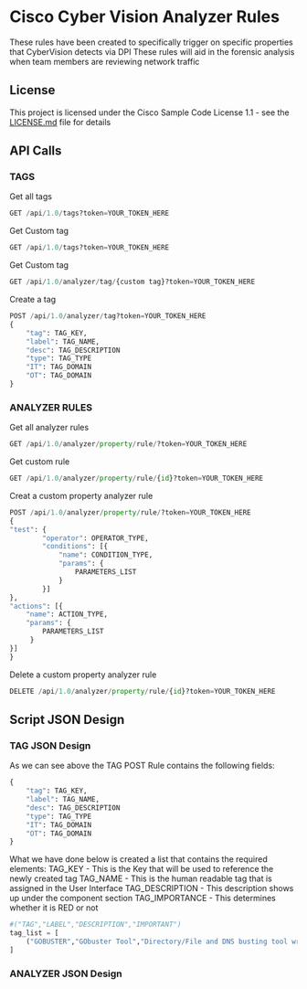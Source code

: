 # Cisco Cyber Vision Analyzer Rules

These rules have been created to specifically trigger on specific properties that CyberVision detects via DPI
These rules will aid in the forensic analysis when team members are reviewing network traffic

## License

This project is licensed under the Cisco Sample Code License 1.1 - see the [LICENSE.md](LICENSE.md) file for details

## API Calls

### TAGS

Get all tags
```python
GET /api/1.0/tags?token=YOUR_TOKEN_HERE
```
Get Custom tag
```python
GET /api/1.0/tags?token=YOUR_TOKEN_HERE
```
Get Custom tag
```python
GET /api/1.0/analyzer/tag/{custom tag}?token=YOUR_TOKEN_HERE
```
Create a tag
```python
POST /api/1.0/analyzer/tag?token=YOUR_TOKEN_HERE
{
    "tag": TAG_KEY,
    "label": TAG_NAME,
    "desc": TAG_DESCRIPTION
    "type": TAG_TYPE
    "IT": TAG_DOMAIN
    "OT": TAG_DOMAIN
}
```

### ANALYZER RULES

Get all analyzer rules
```python
GET /api/1.0/analyzer/property/rule/?token=YOUR_TOKEN_HERE
```

Get custom rule
```python
GET /api/1.0/analyzer/property/rule/{id}?token=YOUR_TOKEN_HERE
```

Creat a custom property analyzer rule
```python
POST /api/1.0/analyzer/property/rule/?token=YOUR_TOKEN_HERE
{
"test": {
        "operator": OPERATOR_TYPE,
        "conditions": [{
			"name": CONDITION_TYPE,
			"params": {
    			PARAMETERS_LIST
			}
		}]
},
"actions": [{
    "name": ACTION_TYPE,
    "params": {
  	 	PARAMETERS_LIST
  	 }
}]
}
```

Delete a custom property analyzer rule
```python
DELETE /api/1.0/analyzer/property/rule/{id}?token=YOUR_TOKEN_HERE
```

## Script JSON Design

### TAG JSON Design

As we can see above the TAG POST Rule contains the following fields:
```python
{
    "tag": TAG_KEY,
    "label": TAG_NAME,
    "desc": TAG_DESCRIPTION
    "type": TAG_TYPE
    "IT": TAG_DOMAIN
    "OT": TAG_DOMAIN
}
```
What we have done below is created a list that contains the required elements:
TAG_KEY - This is the Key that will be used to reference the newly created tag
TAG_NAME - This is the human readable tag that is assigned in the User Interface
TAG_DESCRIPTION - This description shows up under the component section
TAG_IMPORTANCE - This determines whether it is RED or not

```python
#("TAG","LABEL","DESCRIPTION","IMPORTANT")
tag_list = [
    ("GOBUSTER","GObuster Tool","Directory/File and DNS busting tool written in Go","true"),
]
```

### ANALYZER JSON Design
